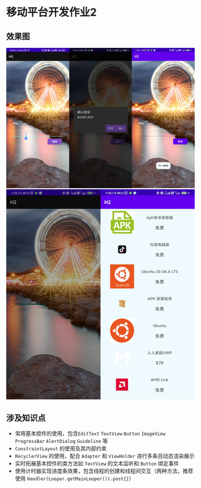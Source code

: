 # 移动平台开发作业2

## 效果图

![](../IMG/homework2.jpg)
![](../IMG/homework2_1.jpg)

## 涉及知识点

 - 常用基本控件的使用，包含`EditText` `TextView` `Button` `ImageView` `ProgressBar` `AlertDialog` `Guideline` 等
 - `ConstraintLayout` 的使用及其内部约束
 - `RecyclerView` 的使用，配合 `Adapter` 和 `ViewHolder` 进行多条目动态渲染展示
 - 实时拓展基本控件的类方法如 `TextView` 的文本监听和 `Button` 绑定事件
 - 使用计时器实现进度条效果，包含线程的创建和线程间交互（两种方法，推荐使用 `Handler(Looper.getMainLooper()).post{}`）